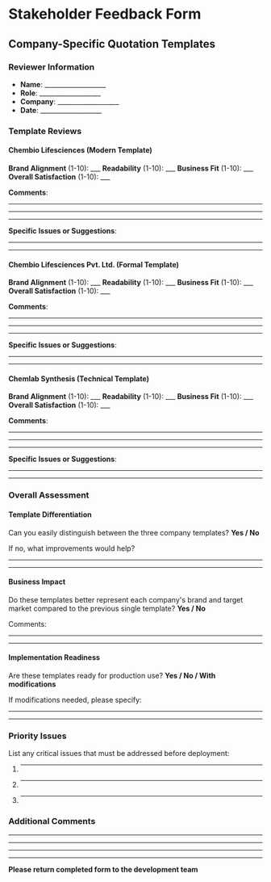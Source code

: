 # Stakeholder Feedback Form
## Company-Specific Quotation Templates

### Reviewer Information
- **Name**: ___________________
- **Role**: ___________________
- **Company**: ___________________
- **Date**: ___________________

### Template Reviews

#### Chembio Lifesciences (Modern Template)
**Brand Alignment** (1-10): ___
**Readability** (1-10): ___
**Business Fit** (1-10): ___
**Overall Satisfaction** (1-10): ___

**Comments**:
_________________________________________________
_________________________________________________
_________________________________________________

**Specific Issues or Suggestions**:
_________________________________________________
_________________________________________________

#### Chembio Lifesciences Pvt. Ltd. (Formal Template)
**Brand Alignment** (1-10): ___
**Readability** (1-10): ___
**Business Fit** (1-10): ___
**Overall Satisfaction** (1-10): ___

**Comments**:
_________________________________________________
_________________________________________________
_________________________________________________

**Specific Issues or Suggestions**:
_________________________________________________
_________________________________________________

#### Chemlab Synthesis (Technical Template)
**Brand Alignment** (1-10): ___
**Readability** (1-10): ___
**Business Fit** (1-10): ___
**Overall Satisfaction** (1-10): ___

**Comments**:
_________________________________________________
_________________________________________________
_________________________________________________

**Specific Issues or Suggestions**:
_________________________________________________
_________________________________________________

### Overall Assessment

#### Template Differentiation
Can you easily distinguish between the three company templates? **Yes / No**

If no, what improvements would help?
_________________________________________________
_________________________________________________

#### Business Impact
Do these templates better represent each company's brand and target market compared to the previous single template? **Yes / No**

Comments:
_________________________________________________
_________________________________________________

#### Implementation Readiness
Are these templates ready for production use? **Yes / No / With modifications**

If modifications needed, please specify:
_________________________________________________
_________________________________________________

### Priority Issues
List any critical issues that must be addressed before deployment:
1. _________________________________________________
2. _________________________________________________
3. _________________________________________________

### Additional Comments
_________________________________________________
_________________________________________________
_________________________________________________

---
**Please return completed form to the development team**
